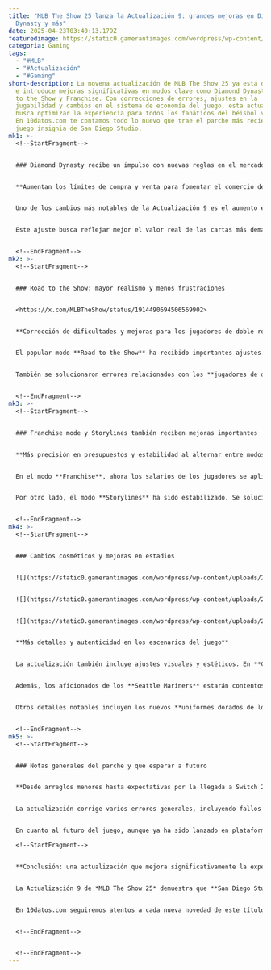 ```yaml
---
title: "MLB The Show 25 lanza la Actualización 9: grandes mejoras en Diamond
  Dynasty y más"
date: 2025-04-23T03:40:13.179Z
featuredimage: https://static0.gamerantimages.com/wordpress/wp-content/uploads/2025/04/mlb-the-show-25-update-9-patch-notes.jpg?q=70&fit=crop&w=1140&h=&dpr=1
categoria: Gaming
tags:
  - "#MLB"
  - "#Actualización"
  - "#Gaming"
short-description: La novena actualización de MLB The Show 25 ya está disponible
  e introduce mejoras significativas en modos clave como Diamond Dynasty, Road
  to the Show y Franchise. Con correcciones de errores, ajustes en la
  jugabilidad y cambios en el sistema de economía del juego, esta actualización
  busca optimizar la experiencia para todos los fanáticos del béisbol virtual.
  En 10datos.com te contamos todo lo nuevo que trae el parche más reciente del
  juego insignia de San Diego Studio.
mk1: >-
  <!--StartFragment-->


  ### Diamond Dynasty recibe un impulso con nuevas reglas en el mercado


  **Aumentan los límites de compra y venta para fomentar el comercio de cartas élite**


  Uno de los cambios más notables de la Actualización 9 es el aumento en el límite de compra/venta en el modo Diamond Dynasty. Ahora, los artículos de jugador con calificaciones entre 90 y 95 OVR pueden ser negociados hasta por **750,000 Stubs**, en lugar de los anteriores 500,000.


  Este ajuste busca reflejar mejor el valor real de las cartas más demandadas y fomentar el comercio de cartas de élite, un aspecto clave para los jugadores que disfrutan del mercado y el *card flipping*. Sin embargo, también implica que los jugadores tendrán que acumular mayores cantidades de Stubs, lo que puede incentivar aún más la actividad dentro del juego.


  <!--EndFragment-->
mk2: >-
  <!--StartFragment-->


  ### Road to the Show: mayor realismo y menos frustraciones


  <https://x.com/MLBTheShow/status/1914490694506569902>


  **Corrección de dificultades y mejoras para los jugadores de doble rol**


  El popular modo **Road to the Show** ha recibido importantes ajustes. Uno de los errores más molestos era que, incluso en niveles bajos de dificultad, los oponentes se comportaban como si estuvieran en una dificultad superior. Esto ha sido corregido, permitiendo una progresión más justa para los jugadores.


  También se solucionaron errores relacionados con los **jugadores de doble función (two-way players)**, incluyendo fallos de carga y problemas al ser incluidos en las listas de postemporada. Ahora los cambios de posición se reflejan correctamente en las cartas de jugador, y los bateadores controlados por CPU ya no podrán hacer contacto de manera irreal con lanzamientos difíciles de alcanzar.


  <!--EndFragment-->
mk3: >-
  <!--StartFragment-->


  ### Franchise mode y Storylines también reciben mejoras importantes


  **Más precisión en presupuestos y estabilidad al alternar entre modos**


  En el modo **Franchise**, ahora los salarios de los jugadores se aplican de forma prorrateada tras los traspasos a mitad de temporada, lo que añade un nivel de realismo a la gestión financiera del equipo. Esta corrección era muy esperada por los fans que disfrutan de la parte estratégica del juego.


  Por otro lado, el modo **Storylines** ha sido estabilizado. Se solucionó un error que provocaba que el juego se cerrara al pasar de una historia a un partido de exhibición, lo que mejorará la experiencia para quienes disfrutan del componente narrativo y documental del título.


  <!--EndFragment-->
mk4: >-
  <!--StartFragment-->


  ### Cambios cosméticos y mejoras en estadios


  ![](https://static0.gamerantimages.com/wordpress/wp-content/uploads/2025/03/mlb-the-show-25-submarine-pitcher-tyler-rogers.jpg?q=49&fit=crop&w=750&h=422&dpr=2)


  ![](https://static0.gamerantimages.com/wordpress/wp-content/uploads/2025/03/mlb-the-show-25-kevin-newman-batting-1.jpg?q=49&fit=crop&w=750&h=422&dpr=2)


  ![](https://static0.gamerantimages.com/wordpress/wp-content/uploads/2025/03/mlb-the-show-25-dodgers-pitching-1.jpg?q=49&fit=crop&w=750&h=422&dpr=2)


  **Más detalles y autenticidad en los escenarios del juego**


  La actualización también incluye ajustes visuales y estéticos. En **Citi Field**, se añadieron números retirados que estaban ausentes. En el caso del estadio **Target Field**, el icónico letrero neón “Win! Twins!” ahora se ilumina correctamente durante los juegos nocturnos, lo que mejora la atmósfera en partidos clave.


  Además, los aficionados de los **Seattle Mariners** estarán contentos de saber que las banderas y pancartas en **T-Mobile Park** fueron corregidas para reflejar adecuadamente la identidad del equipo.


  Otros detalles notables incluyen los nuevos **uniformes dorados de los Dodgers** tras su victoria en la Serie Mundial 2024, y la actualización de modelos de jugadores como **Jackson Rutledge** y **Mason Englert**.


  <!--EndFragment-->
mk5: >-
  <!--StartFragment-->


  ### Notas generales del parche y qué esperar a futuro


  **Desde arreglos menores hasta expectativas por la llegada a Switch 2**


  La actualización corrige varios errores generales, incluyendo fallos en el menú de pausa, errores en el sistema de estadísticas en pantalla y bugs en la interfaz. También se han implementado ajustes en los comentarios, lo cual mejora la inmersión durante los partidos.


  En cuanto al futuro del juego, aunque ya ha sido lanzado en plataformas de actual generación desde el 18 de marzo, **aún no hay confirmación oficial sobre su llegada a Nintendo Switch 2**. Dado el nuevo poder del hardware, los fans esperan ver esta y otras grandes franquicias deportivas en la próxima consola híbrida de Nintendo.\

  <!--StartFragment-->


  **Conclusión: una actualización que mejora significativamente la experiencia de juego**


  La Actualización 9 de *MLB The Show 25* demuestra que **San Diego Studio** está comprometido con mantener el juego optimizado y alineado con las expectativas de su comunidad. Ya sea que te guste construir tu equipo ideal en Diamond Dynasty, vivir tu carrera deportiva en Road to the Show o gestionar una franquicia desde cero, esta actualización trae mejoras para todos los estilos de juego.


  En 10datos.com seguiremos atentos a cada nueva novedad de este título que, con más de 20 entregas, se consolida como el mejor simulador de béisbol del momento. ¿Ya actualizaste tu juego? ¡Es hora de volver al diamante!


  <!--EndFragment-->


  <!--EndFragment-->
---
```

